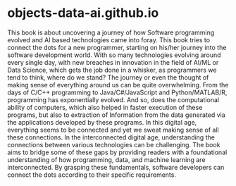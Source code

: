 # objects-data-ai.github.io
This book is about uncovering a journey of how Software programming evolved and AI based technologies came into foray. This book tries to connect the dots for a new programmer, starting on his/her journey into the software development world. With so many technologies evolving around every single day, with new breaches in innovation in the field of AI/ML or Data Science, which gets the job done in a whisker, as programmers we tend to think, where do we stand? The journey or even the thought of making sense of everything around us can be quite overwhelming. From the days of C/C++ programming to Java/C#/JavaScript and Python/MATLAB/R, programming has exponentially evolved. And so, does the computational ability of computers, which also helped in faster execution of these programs, but also to extraction of Information from the data generated via the applications developed by these programs. In this digital age, everything seems to be connected and yet we sweat making sense of all these connections. 
In the interconnected digital age, understanding the connections between various technologies can be challenging. The book aims to bridge some of these gaps by providing readers with a foundational understanding of how programming, data, and machine learning are interconnected. By grasping these fundamentals, software developers can connect the dots according to their specific requirements.

